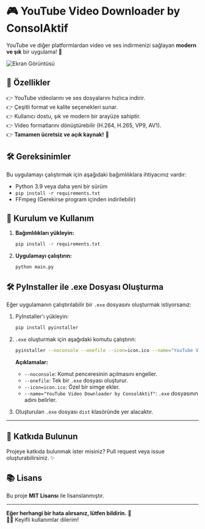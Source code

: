 # 🎮 YouTube Video Downloader by ConsolAktif

YouTube ve diğer platformlardan video ve ses indirmenizi sağlayan **modern ve şık** bir uygulama! 🚀

![Ekran Görüntüsü](screenshot.png) <!-- Eğer varsa, bir ekran görüntüsü ekleyebilirsiniz -->

## 📌 Özellikler

👉 YouTube videolarını ve ses dosyalarını hızlıca indirir.  
👉 Çeşitli format ve kalite seçenekleri sunar.  
👉 Kullanıcı dostu, şık ve modern bir arayüze sahiptir.  
👉 Video formatlarını dönüştürebilir (H.264, H.265, VP9, AV1).  
👉 **Tamamen ücretsiz ve açık kaynak!** 🎉

## 🛠️ Gereksinimler

Bu uygulamayı çalıştırmak için aşağıdaki bağımlılıklara ihtiyacınız vardır:

- Python 3.9 veya daha yeni bir sürüm
- `pip install -r requirements.txt`
- FFmpeg (Gerekirse program içinden indirilebilir)

## 🚀 Kurulum ve Kullanım

1. **Bağımlılıkları yükleyin:**
   ```sh
   pip install -r requirements.txt
   ```
2. **Uygulamayı çalıştırın:**
   ```sh
   python main.py
   ```

## 🛠️ PyInstaller ile .exe Dosyası Oluşturma

Eğer uygulamanın çalıştırılabilir bir `.exe` dosyasını oluşturmak istiyorsanız:

1. PyInstaller'ı yükleyin:
   ```sh
   pip install pyinstaller
   ```
2. `.exe` oluşturmak için aşağıdaki komutu çalıştırın:

   ```sh
   pyinstaller --noconsole --onefile --icon=icon.ico --name="YouTube Video Downloader by ConsolAktif" main.py
   ```

   **Açıklamalar:**

   - `--noconsole`: Komut penceresinin açılmasını engeller.
   - `--onefile`: Tek bir `.exe` dosyası oluşturur.
   - `--icon=icon.ico`: Özel bir simge ekler.
   - `--name="YouTube Video Downloader by ConsolAktif"`: `.exe` dosyasının adını belirler.

3. Oluşturulan `.exe` dosyası `dist` klasöründe yer alacaktır.

---

## 🐝 Katkıda Bulunun

Projeye katkıda bulunmak ister misiniz? Pull request veya issue oluşturabilirsiniz. ✨

## 📚 Lisans

Bu proje **MIT Lisansı** ile lisanslanmıştır.

---

**Eğer herhangi bir hata alırsanız, lütfen bildirin.** 📩  
🎥🎶 Keyifli kullanımlar dilerim!
